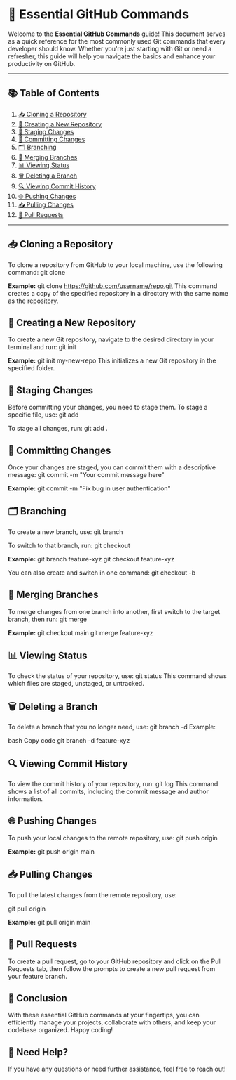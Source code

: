 # 🚀 Essential GitHub Commands

Welcome to the **Essential GitHub Commands** guide! This document serves as a quick reference for the most commonly used Git commands that every developer should know. Whether you're just starting with Git or need a refresher, this guide will help you navigate the basics and enhance your productivity on GitHub.

---

## 📚 Table of Contents

1. [📥 Cloning a Repository](#cloning-a-repository)
2. [🌱 Creating a New Repository](#creating-a-new-repository)
3. [🔄 Staging Changes](#staging-changes)
4. [📝 Committing Changes](#committing-changes)
5. [🗂 Branching](#branching)
6. [🔀 Merging Branches](#merging-branches)
7. [📊 Viewing Status](#viewing-status)
8. [🗑 Deleting a Branch](#deleting-a-branch)
9. [🔍 Viewing Commit History](#viewing-commit-history)
10. [🌐 Pushing Changes](#pushing-changes)
11. [📥 Pulling Changes](#pulling-changes)
12. [🧩 Pull Requests](#pull-requests)

---

## 📥 Cloning a Repository

To clone a repository from GitHub to your local machine, use the following command:
git clone <repository-url>

**Example:**
git clone https://github.com/username/repo.git
This command creates a copy of the specified repository in a directory with the same name as the repository.

## 🌱 Creating a New Repository
To create a new Git repository, navigate to the desired directory in your terminal and run:
git init <repository-name>

**Example:**
git init my-new-repo
This initializes a new Git repository in the specified folder.

## 🔄 Staging Changes
Before committing your changes, you need to stage them. To stage a specific file, use:
git add <file-name>

To stage all changes, run:
git add .

## 📝 Committing Changes
Once your changes are staged, you can commit them with a descriptive message:
git commit -m "Your commit message here"

**Example:**
git commit -m "Fix bug in user authentication"


## 🗂 Branching
To create a new branch, use:
git branch <branch-name>

To switch to that branch, run:
git checkout <branch-name>

**Example:**
git branch feature-xyz
git checkout feature-xyz

You can also create and switch in one command:
git checkout -b <branch-name>

## 🔀 Merging Branches
To merge changes from one branch into another, first switch to the target branch, then run:
git merge <branch-name>

**Example:**
git checkout main
git merge feature-xyz

## 📊 Viewing Status
To check the status of your repository, use:
git status
This command shows which files are staged, unstaged, or untracked.

## 🗑 Deleting a Branch
To delete a branch that you no longer need, use:
git branch -d <branch-name>
Example:

bash
Copy code
git branch -d feature-xyz

## 🔍 Viewing Commit History
To view the commit history of your repository, run:
git log
This command shows a list of all commits, including the commit message and author information.

## 🌐 Pushing Changes
To push your local changes to the remote repository, use:
git push origin <branch-name>

**Example:**
git push origin main

## 📥 Pulling Changes
To pull the latest changes from the remote repository, use:

git pull origin <branch-name>

**Example:**
git pull origin main

## 🧩 Pull Requests
To create a pull request, go to your GitHub repository and click on the Pull Requests tab, then follow the prompts to create a new pull request from your feature branch.

## 📌 Conclusion
With these essential GitHub commands at your fingertips, you can efficiently manage your projects, collaborate with others, and keep your codebase organized. Happy coding!

## 💬 Need Help?
If you have any questions or need further assistance, feel free to reach out!
